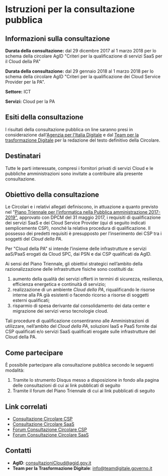 # Istruzioni per la consultazione pubblica

## Informazioni sulla consultazione

**Durata della consultazione:** dal 29 dicembre 2017 al 1 marzo 2018 per lo schema della circolare AgID "Criteri per la qualificazione di servizi SaaS per il Cloud della PA"

**Durata della consultazione:** dal 29 gennaio 2018 al 1 marzo 2018 per lo schema della circolare AgID "Criteri per la qualificazione dei Cloud Service Provider per la PA".

**Settore:** ICT

**Servizi:** Cloud per la PA

## Esiti della consultazione

I risultati della consultazione pubblica on line saranno presi in
considerazione dall'[Agenzia per l'Italia Digitale](http://www.agid.gov.it/) e
dal [Team per la trasformazione Digitale](https://teamdigitale.governo.it/) per
la redazione del testo definitivo della Circolare.

## Destinatari

Tutte le parti interessate, compresi i fornitori privati di servizi Cloud e le
pubbliche amministrazioni sono invitate a contribuire alla presente
consultazione.

## Obiettivo della consultazione

Le Circolari e i relativi allegati definiscono, in attuazione a quanto previsto
nel "[Piano Triennale per l’informatica nella Pubblica amministrazione 2017-
2019"](http://pianotriennale-ict.readthedocs.io/it/latest/), approvato con DPCM
del 31 maggio 2017, i requisiti di qualificazione dei servizi SaaS e dei Cloud
Service Provider (qui di seguito indicati semplicemente CSP), nonché la
relativa procedura di qualificazione. Il possesso dei predetti requisiti è
presupposto per l’inserimento dei CSP tra i soggetti del *Cloud della PA*. 

Per "Cloud della PA" si intende l’insieme delle infrastrutture e servizi
aaS/PaaS erogati da Cloud SPC, dai PSN e dai CSP qualificati da AgID.

Ai sensi del Piano Triennale, gli obiettivi strategici nell’ambito della
razionalizzazione delle infrastrutture fisiche sono costituiti da:

1. aumento della qualità dei servizi offerti in termini di sicurezza,
   resilienza, efficienza energetica e continuità di servizio;
2. realizzazione di un ambiente *Cloud della PA*, riqualificando le risorse
   interne alla PA già esistenti o facendo ricorso a risorse di soggetti
   esterni qualificati;
3. risparmio di spesa derivante dal consolidamento dei data center e migrazione
   dei servizi verso tecnologie cloud.

Tali procedure di qualificazione consentiranno alle Amministrazioni di
utilizzare, nell’ambito del *Cloud della PA*, soluzioni IaaS e PaaS fornite dai
CSP qualificati e/o servizi SaaS qualificati erogate sulle infrastrutture del
Cloud della PA.

## Come partecipare
È possibile partecipare alla consultazione pubblica secondo le seguenti modalità:

1. Tramite lo strumento Disqus messo a disposizione in fondo alla pagina delle
   consultazioni di cui ai link pubblicati di seguito
2. Tramite il forum del Piano Triennale di cui ai link pubblicati di seguito


## Link correlati
* [Consultazione Circolare CSP](http://cloud-pa.readthedocs.io/it/latest/circolari/CSP/circolare_qualificazione_CSP_v1.2.html)
* [Consultazione Circolare SaaS](http://cloud-pa.readthedocs.io/it/latest/circolari/SaaS/circolare_qualificazione_SaaS_v_4.12.27.html)
* [Forum Consultazione Circolare CSP](https://forum.italia.it/t/consultazione-pubblica-sulla-circolare-di-qualificazione-dei-cloud-service-provider-per-la-pa) 
* [Forum Consultazione Circolare SaaS](https://forum.italia.it/t/consultazione-pubblica-sulla-circolare-per-la-qualificazione-dei-servizi-saas-per-il-cloud-della-pa/)

## Contatti

* **AgID**: [consultazioniCloud@agid.gov.it](mailto:consultazioniCloud@agid.gov.it)
* **Team per la Trasformazione Digitale**: [info@teamdigitale.governo.it](mailto:info@teamdigitale.governo.it)

